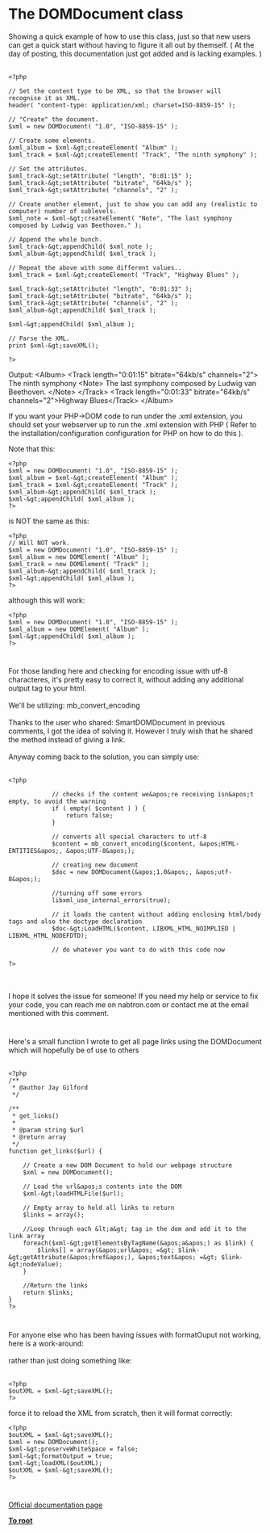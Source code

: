 # The DOMDocument class



Showing a quick example of how to use this class, just so that new users can get a quick start without having to figure it all out by themself. ( At the day of posting, this documentation just got added and is lacking examples. )<br><br>

```
<?php

// Set the content type to be XML, so that the browser will   recognise it as XML.
header( "content-type: application/xml; charset=ISO-8859-15" );

// "Create" the document.
$xml = new DOMDocument( "1.0", "ISO-8859-15" );

// Create some elements.
$xml_album = $xml-&gt;createElement( "Album" );
$xml_track = $xml-&gt;createElement( "Track", "The ninth symphony" );

// Set the attributes.
$xml_track-&gt;setAttribute( "length", "0:01:15" );
$xml_track-&gt;setAttribute( "bitrate", "64kb/s" );
$xml_track-&gt;setAttribute( "channels", "2" );

// Create another element, just to show you can add any (realistic to computer) number of sublevels.
$xml_note = $xml-&gt;createElement( "Note", "The last symphony composed by Ludwig van Beethoven." );

// Append the whole bunch.
$xml_track-&gt;appendChild( $xml_note );
$xml_album-&gt;appendChild( $xml_track );

// Repeat the above with some different values..
$xml_track = $xml-&gt;createElement( "Track", "Highway Blues" );

$xml_track-&gt;setAttribute( "length", "0:01:33" );
$xml_track-&gt;setAttribute( "bitrate", "64kb/s" );
$xml_track-&gt;setAttribute( "channels", "2" );
$xml_album-&gt;appendChild( $xml_track );

$xml-&gt;appendChild( $xml_album );

// Parse the XML.
print $xml-&gt;saveXML();

?>
```


Output:
&lt;Album&gt;
  &lt;Track length="0:01:15" bitrate="64kb/s" channels="2"&gt;
    The ninth symphony
    &lt;Note&gt;
      The last symphony composed by Ludwig van Beethoven.
    &lt;/Note&gt;
  &lt;/Track&gt;
  &lt;Track length="0:01:33" bitrate="64kb/s" channels="2"&gt;Highway Blues&lt;/Track&gt;
&lt;/Album&gt;

If you want your PHP-&gt;DOM code to run under the .xml extension, you should set your webserver up to run the .xml extension with PHP ( Refer to the installation/configuration configuration for PHP on how to do this ).

Note that this:


```
<?php
$xml = new DOMDocument( "1.0", "ISO-8859-15" );
$xml_album = $xml-&gt;createElement( "Album" );
$xml_track = $xml-&gt;createElement( "Track" );
$xml_album-&gt;appendChild( $xml_track );
$xml-&gt;appendChild( $xml_album );
?>
```


is NOT the same as this:


```
<?php
// Will NOT work.
$xml = new DOMDocument( "1.0", "ISO-8859-15" );
$xml_album = new DOMElement( "Album" );
$xml_track = new DOMElement( "Track" );
$xml_album-&gt;appendChild( $xml_track );
$xml-&gt;appendChild( $xml_album );
?>
```


although this will work:


```
<?php
$xml = new DOMDocument( "1.0", "ISO-8859-15" );
$xml_album = new DOMElement( "Album" );
$xml-&gt;appendChild( $xml_album );
?>
```
  

#

For those landing here and checking for encoding issue with utf-8 characteres, it&apos;s pretty easy to correct it, without adding any additional output tag to your html.<br><br>We&apos;ll be utilizing: mb_convert_encoding<br><br>Thanks to the user who shared: SmartDOMDocument in previous comments, I got the idea of solving it. However I truly wish that he shared the method instead of giving a link.<br><br>Anyway coming back to the solution, you can simply use:<br><br>

```
<?php

            // checks if the content we&apos;re receiving isn&apos;t empty, to avoid the warning
            if ( empty( $content ) ) {
                return false;
            }

            // converts all special characters to utf-8
            $content = mb_convert_encoding($content, &apos;HTML-ENTITIES&apos;, &apos;UTF-8&apos;);

            // creating new document
            $doc = new DOMDocument(&apos;1.0&apos;, &apos;utf-8&apos;);

            //turning off some errors
            libxml_use_internal_errors(true);

            // it loads the content without adding enclosing html/body tags and also the doctype declaration
            $doc-&gt;LoadHTML($content, LIBXML_HTML_NOIMPLIED | LIBXML_HTML_NODEFDTD);

            // do whatever you want to do with this code now

?>
```
<br><br>I hope it solves the issue for someone! If you need my help or service to fix your code, you can reach me on nabtron.com or contact me at the email mentioned with this comment.  

#

Here&apos;s a small function I wrote to get all page links using the DOMDocument which will hopefully be of use to others<br><br>

```
<?php
/**
 * @author Jay Gilford
 */
 
/**
 * get_links()
 * 
 * @param string $url
 * @return array
 */
function get_links($url) {
 
    // Create a new DOM Document to hold our webpage structure
    $xml = new DOMDocument();
 
    // Load the url&apos;s contents into the DOM
    $xml-&gt;loadHTMLFile($url);
 
    // Empty array to hold all links to return
    $links = array();
 
    //Loop through each &lt;a&gt; tag in the dom and add it to the link array
    foreach($xml-&gt;getElementsByTagName(&apos;a&apos;) as $link) {
        $links[] = array(&apos;url&apos; =&gt; $link-&gt;getAttribute(&apos;href&apos;), &apos;text&apos; =&gt; $link-&gt;nodeValue);
    }
 
    //Return the links
    return $links;
}
?>
```
  

#

For anyone else who has been having issues with formatOuput not working, here is a work-around:<br><br>rather than just doing something like:<br><br>

```
<?php
$outXML = $xml-&gt;saveXML();
?>
```


force it to reload the XML from scratch, then it will format correctly:



```
<?php
$outXML = $xml-&gt;saveXML();
$xml = new DOMDocument();
$xml-&gt;preserveWhiteSpace = false;
$xml-&gt;formatOutput = true;
$xml-&gt;loadXML($outXML);
$outXML = $xml-&gt;saveXML();
?>
```
  

#

[Official documentation page](https://www.php.net/manual/en/class.domdocument.php)

**[To root](/README.md)**